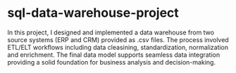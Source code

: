 # sql-data-warehouse-project
In this project, I designed and implemented a data warehouse from two source systems (ERP and CRM) provided as .csv files. The process involved ETL/ELT workflows including data cleasining, standardization, normalization and enrichment. The final data model supports seamless data integration providing a solid foundation for business analysis and decision-making.
